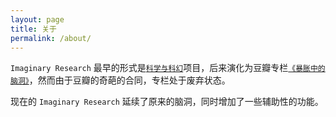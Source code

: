 ```yaml
---
layout: page
title: 关于
permalink: /about/
---
```


`Imaginary Research` 最早的形式是[`科学与科幻`](http://sci2fi.openmetric.org)项目，后来演化为豆瓣专栏[`《暴胀中的脑洞》`](https://read.douban.com/column/1263939/?icn=from-author-page)，然而由于豆瓣的奇葩的合同，专栏处于废弃状态。

现在的 `Imaginary Research` 延续了原来的脑洞，同时增加了一些辅助性的功能。
